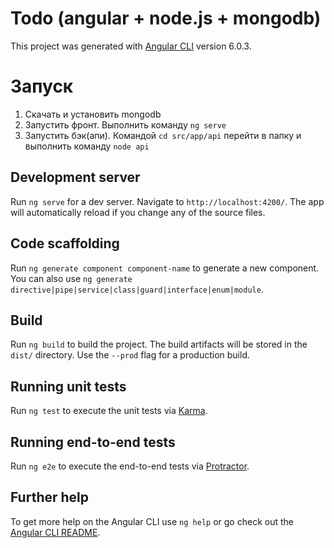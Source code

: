 # Todo (angular + node.js + mongodb)

This project was generated with [Angular CLI](https://github.com/angular/angular-cli) version 6.0.3.

# Запуск

1. Скачать и установить mongodb
2. Запустить фронт. Выполнить команду `ng serve`
3. Запустить бэк(апи). Командой `cd src/app/api` перейти в папку и выполнить команду `node api`

## Development server

Run `ng serve` for a dev server. Navigate to `http://localhost:4200/`. The app will automatically reload if you change any of the source files.

## Code scaffolding

Run `ng generate component component-name` to generate a new component. You can also use `ng generate directive|pipe|service|class|guard|interface|enum|module`.

## Build

Run `ng build` to build the project. The build artifacts will be stored in the `dist/` directory. Use the `--prod` flag for a production build.

## Running unit tests

Run `ng test` to execute the unit tests via [Karma](https://karma-runner.github.io).

## Running end-to-end tests

Run `ng e2e` to execute the end-to-end tests via [Protractor](http://www.protractortest.org/).

## Further help

To get more help on the Angular CLI use `ng help` or go check out the [Angular CLI README](https://github.com/angular/angular-cli/blob/master/README.md).
